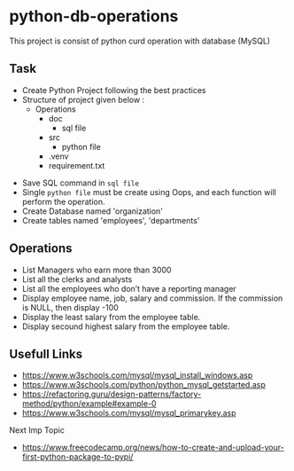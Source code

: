 # python-db-operations

This project is consist of python curd operation with database (MySQL)

## Task
- Create Python Project following the best practices
- Structure of project given below :
  * Operations
    - doc
        - sql file
    - src
      - python file
    - .venv
    - requirement.txt

* Save SQL command in `sql file`
* Single `python file` must be create using Oops, and each function will perform the operation.
* Create Database named 'organization'
* Create tables named 'employees', 'departments' 
 
## Operations
 
- List Managers who earn more than 3000 
- List all the clerks and analysts
- List all the employees who don’t have a reporting manager
- Display employee name, job, salary and commission. If the commission is NULL, then display -100
- Display the least salary from the employee table.
- Display secound highest salary from the employee table.


## Usefull Links
* https://www.w3schools.com/mysql/mysql_install_windows.asp
* https://www.w3schools.com/python/python_mysql_getstarted.asp
* https://refactoring.guru/design-patterns/factory-method/python/example#example-0
* https://www.w3schools.com/mysql/mysql_primarykey.asp

Next Imp Topic
* https://www.freecodecamp.org/news/how-to-create-and-upload-your-first-python-package-to-pypi/
